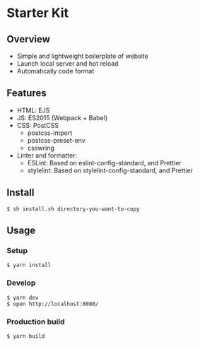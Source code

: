# Starter Kit

## Overview

- Simple and lightweight boilerplate of website
- Launch local server and hot reload
- Automatically code format

## Features

- HTML: EJS
- JS: ES2015 (Webpack + Babel)
- CSS: PostCSS
  - postcss-import
  - postcss-preset-env
  - csswring
- Linter and formatter:
  - ESLint: Based on eslint-config-standard, and Prettier
  - stylelint: Based on stylelint-config-standard, and Prettier

## Install

```
$ sh install.sh directory-you-want-to-copy
```

## Usage

### Setup

```
$ yarn install
```

### Develop

```
$ yarn dev
$ open http://localhost:8080/
```

### Production build

```
$ yarn build
```
